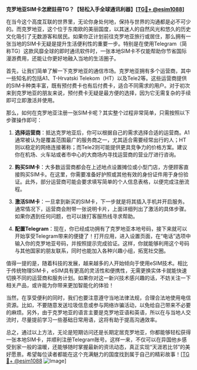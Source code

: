 **克罗地亚SIM卡怎麽註冊TG？【轻松入手全球通讯利器】[[TG💪+ @esim1088](https://t.me/s/esim1088)]**

在当今这个高度互联的世界里，无论你身处何地，保持与世界的沟通都是必不可少的。而克罗地亚，这个位于东南欧的美丽国度，以其迷人的自然风光和悠久的历史文化吸引了无数游客和居民。如果你正计划前往克罗地亚旅行或居住，那么拥有一张当地的SIM卡无疑是提升生活便利性的重要一步。特别是在使用Telegram（简称TG）这款风靡全球的即时通讯软件时，一张本地SIM卡不仅能帮助你节省国际漫游费用，还能让你更好地融入当地的生活圈子。

首先，让我们简单了解一下克罗地亚的通信市场。克罗地亚拥有多个运营商，其中一些知名的包括A1、T-Hrvatski Telekom（HT）以及Tele2等。这些运营商提供的SIM卡种类丰富，既有预付费卡也有后付费卡，适合不同需求的用户。对于初次来到克罗地亚的朋友来说，预付费卡无疑是最方便的选择，因为它无需复杂的手续即可立即激活并使用。

那么，如何在克罗地亚注册一张SIM卡呢？其实整个过程非常简单，只需按照以下步骤操作即可：

1. **选择运营商**：抵达克罗地亚后，你可以根据自己的需求选择合适的运营商。A1通常被认为是覆盖范围最广的服务商之一，尤其适合需要经常出行的人；HT则以稳定的网络连接著称；而Tele2则可能提供更具竞争力的价格方案。建议你在机场、火车站或者市中心的大商场内寻找运营商的营业厅进行咨询。

2. **购买SIM卡**：大多数运营商都会在上述地点设置摊位或小型门店，方便顾客直接购买SIM卡。在这里，你需要准备好护照或其他有效的身份证件用于身份验证。此外，部分运营商可能会要求填写简单的个人信息表格，以便完成注册流程。

3. **激活SIM卡**：一旦拿到新买的SIM卡，下一步就是将其插入手机并开启服务。通常情况下，运营商会附带一张说明卡片，上面详细列出了激活的具体步骤。如果你遇到任何问题，也可以拨打客服热线寻求帮助。

4. **配置Telegram**：现在，你已经成功拥有了克罗地亚本地号码，接下来就可以开始享受Telegram带来的便捷了！打开应用，进入设置页面，在“电话”选项中输入你的克罗地亚号码，并按照提示完成验证。这样，你就能够利用这个号码与其他国家的朋友联系，同时也能加入各种兴趣小组，拓宽社交圈。

值得一提的是，随着科技的发展，越来越多的人开始倾向于使用eSIM技术。相比于传统物理SIM卡，eSIM具有更高的灵活性和便携性，无需更换实体卡就能快速切换不同的运营商和服务计划。如果你对这一新兴技术感兴趣的话，不妨关注一下相关产品，或许能为你带来更加智能化的体验！

当然，在享受便利的同时，我们也要注意遵守当地法律法规，合理合法地使用电信资源。比如，不要随意发送垃圾信息或参与网络诈骗活动，以免给自己带来不必要的麻烦。另外，由于克罗地亚的语言主要是克罗地亚语和英语，所以在与当地人交流时，尽量提前学习一些基础日常用语，这将有助于提高沟通效率。

总之，通过以上方法，无论是短期访问还是长期定居克罗地亚，你都能够轻松获得一张本地SIM卡，并顺利注册Telegram账号。这样一来，不仅可以在异国他乡感受到家一般的温暖，还能够随时掌握最新的资讯动态，真正实现“天涯若比邻”的美好愿景。希望每位读者都能在这个充满魅力的国度找到属于自己的精彩故事！[[TG💪+ @esim1088](https://t.me/s/esim1088) ![Image](https://i.postimg.cc/4NQfJmqS/Snipaste-2025-05-13-00-14-12.png)]